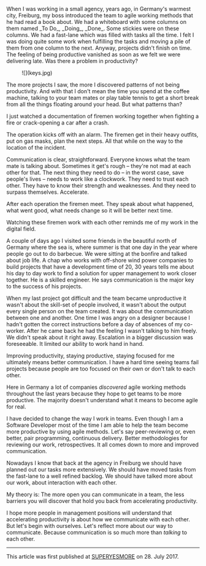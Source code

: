 <p class="post__intro" markdown="1">
  When I was working in a small agency, years ago, in Germany's warmest city, Freiburg, my boss introduced the team to agile working methods that he had read a book about. We had a whiteboard with some columns on them named _To Do_, _Doing_, _Done_. Some stickies were on these columns. We had a fast-lane which was filled with tasks all the time. I felt I was doing quite some work when fulfilling the tasks and moving a pile of them from one column to the next. Anyway, projects didn't finish on time. The feeling of being productive vanished as soon as we felt we were delivering late. Was there a problem in productivity?
</p>

<figure class="image image--block" markdown="1">
  ![](keys.jpg)
</figure>

The more projects I saw, the more I discovered patterns of not being productivity. And with that I don't mean the time you spend at the coffee machine, talking to your team mates or play table tennis to get a short break from all the things floating around your head. But what patterns than?

I just watched a documentation of firemen working together when fighting a fire or crack-opening a car after a crash.

The operation kicks off with an alarm. The firemen get in their heavy outfits, put on gas masks, plan the next steps. All that while on the way to the location of the incident.

Communication is clear, straightforward. Everyone knows what the team mate is talking about. Sometimes it get's rough – they're not mad at each other for that. The next thing they need to do – in the worst case, save people's lives – needs to work like a clockwork. They need to trust each other. They have to know their strength and weaknesses. And they need to surpass themselves. Accelerate.

After each operation the firemen meet. They speak about what happened, what went good, what needs change so it will be better next time.

Watching these firemen work with each other reminds me of my work in the digital field.

A couple of days ago I visited some friends in the beautiful north of Germany where the sea is, where summer is that one day in the year where people go out to do barbecue. We were sitting at the bonfire and talked about job life. A chap who works with off-shore wind power companies to build projects that have a development time of 20, 30 years tells me about his day to day work to find a solution for upper management to work closer together. He is a skilled engineer. He says communication is the major key to the success of his projects.

When my last project got difficult and the team became unproductive it wasn't about the skill-set of people involved, it wasn't about the output every single person on the team created. It was about the communication between one and another. One time I was angry on a designer because I hadn't gotten the correct instructions before a day of absences of my co-worker. After he came back he had the feeling I wasn't talking to him freely. We didn't speak about it right away. Escalation in a bigger discussion was foreseeable. It limited our ability to work hand in hand.

Improving productivity, staying productive, staying focused for me ultimately means better communication. I have a hard time seeing teams fail projects because people are too focused on their own or don't talk to each other.

Here in Germany a lot of companies _discovered_ agile working methods throughout the last years because they hope to get teams to be more productive. The majority doesn't understand what it means to become agile for real.

I have decided to change the way I work in teams. Even though I am a Software Developer most of the time I am able to help the team become more productive by using agile methods. Let's say peer-reviewing or, even better, pair programming, continuous delivery. Better methodologies for reviewing our work, retrospectives. It all comes down to more and improved communication.

Nowadays I know that back at the agency in Freiburg we should have planned out our tasks more extensively. We should have moved tasks from the fast-lane to a well refined backlog. We should have talked more about our work, about interaction with each other.

My theory is: The more open you can communicate in a team, the less barriers you will discover that hold you back from accelerating productivity.

I hope more people in management positions will understand that accelerating productivity is about how we communicate with each other. But let's begin with ourselves. Let's reflect more about our way to communicate. Because communication is so much more than _talking_ to each other.

---

This article was first published at [SUPERYESMORE](https://superyesmore.com/i-got-the-keys-communication-1277f68fb0a6fe1b09d9c516911cd71e) on 28. July 2017.
